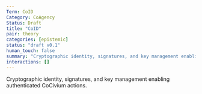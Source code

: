 ```yaml
---
Term: CoID
Category: CoAgency
Status: Draft
title: "CoID"
pair: theory
categories: [epistemic]
status: "draft v0.1"
human_touch: false
summary: "Cryptographic identity, signatures, and key management enabling authenticated CoCivium actions."
interactions: []
---
```

Cryptographic identity, signatures, and key management enabling authenticated CoCivium actions.

